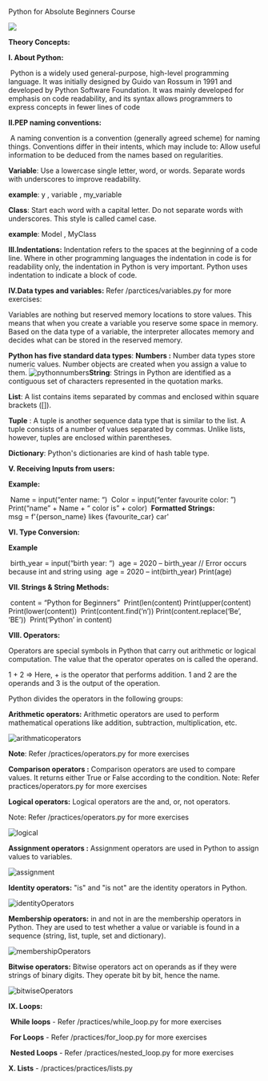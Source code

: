 Python for Absolute Beginners Course

![](media/python-absolute-beginners.jpg)



**Theory Concepts:**

**I. About Python:** 

​    Python is a widely used general-purpose, high-level programming language. It was initially designed by Guido van Rossum in 1991 and developed by Python Software Foundation. It was mainly developed for emphasis on code readability, and its syntax allows programmers to express concepts in fewer lines of code

**II.PEP naming conventions:**

​    A naming convention is a convention (generally agreed scheme) for naming things. Conventions differ in their intents, which may include to: Allow useful information to be deduced from the names based on regularities.

**Variable**: Use a lowercase single letter, word, or words. Separate words with underscores to improve readability. 

**example**: y , variable , my_variable

**Class**: Start each word with a capital letter. Do not separate words with underscores. This style is called camel case.

**example**: Model , MyClass

**III.Indentations:**
	Indentation refers to the spaces at the beginning of a code line. Where in other programming languages the indentation in code is for readability only, the indentation in Python is very important. Python uses indentation to indicate a block of code.

**IV.Data types and variables:**	Refer /parctices/variables.py for more exercises: 

Variables are nothing but reserved memory locations to store values. This means that when you create a variable you reserve some space in memory. Based on the data type of a variable, the interpreter allocates memory and decides what can be stored in the reserved memory.

**Python has five standard data types**:
**Numbers :** Number data types store numeric values. Number objects are created when you assign a value to them.
![pythonnumbers](media/pythonnumbers.PNG)**String**: Strings in Python are identified as a contiguous set of characters represented in the quotation marks.

**List**: A list contains items separated by commas and enclosed within square brackets ([]).

**Tuple** : A tuple is another sequence data type that is similar to the list. A tuple consists of a number of values separated by commas. Unlike lists, however, tuples are enclosed within parentheses.

**Dictionary**: Python's dictionaries are kind of hash table type. 

**V. Receiving Inputs from users:**

**Example:** 

​		Name = input(“enter name: “)
​		Color = input(“enter favourite color: ”)
​		Print(“name” + Name + “ color is” + color)
​	**Formatted Strings:**	
​		msg = f'{person_name} likes {favourite_car} car'

**VI. Type Conversion:**

**Example**

​		birth_year = input(“birth year: “)
​        age  = 2020 – birth_year // Error occurs because int and string using
​        age = 2020 – int(birth_year)
​        Print(age)

**VII. Strings & String Methods:**

​        content = “Python for Beginners”
​        Print(len(content)
​        Print(upper(content)
​        Print(lower(content))
​        Print(content.find(‘n’))
​        Print(content.replace(‘Be’, ‘BE’))
​        Print(‘Python’ in content)

**VIII. Operators:** 

Operators are special symbols in Python that carry out arithmetic or logical computation. The value that the operator operates on is called the operand.

1 + 2 => Here, + is the operator that performs addition. 1 and 2 are the operands and 3 is the output of the operation.

Python divides the operators in the following groups:

**Arithmetic operators:** Arithmetic operators are used to perform mathematical operations like addition, subtraction, multiplication, etc.

![arithmaticoperators](media/arithmaticoperators.PNG)

**Note**: Refer /practices/operators.py for more exercises

**Comparison operators :** Comparison operators are used to compare values. It returns either True or False according to the condition.
Note: Refer practices/operators.py for more exercises

**Logical operators:** Logical operators are the and, or, not operators.

Note: Refer /practices/operators.py for more exercises

![logical](media/logical.PNG)

**Assignment operators :** Assignment operators are used in Python to assign values to variables.

![assignment](media/assignment.PNG)



**Identity operators:** "is" and "is not" are the identity operators in Python.

![identityOperators](media/identityOperators.PNG)

**Membership operators:** in and not in are the membership operators in Python. They are used to test whether a value or variable is found in a sequence (string, list, tuple, set and dictionary).

![membershipOperators](media/membershipOperators.PNG)

**Bitwise operators:** Bitwise operators act on operands as if they were strings of binary digits. They operate bit by bit, hence the name.

![bitwiseOperators](media/bitwiseOperators.PNG)

**IX. Loops:**

​    **While loops** - Refer /practices/while_loop.py for more exercises

​	**For Loops** - Refer /practices/for_loop.py for more exercises

​	**Nested Loops** - Refer /practices/nested_loop.py for more exercises

**X. Lists** - /practices/practices/lists.py



